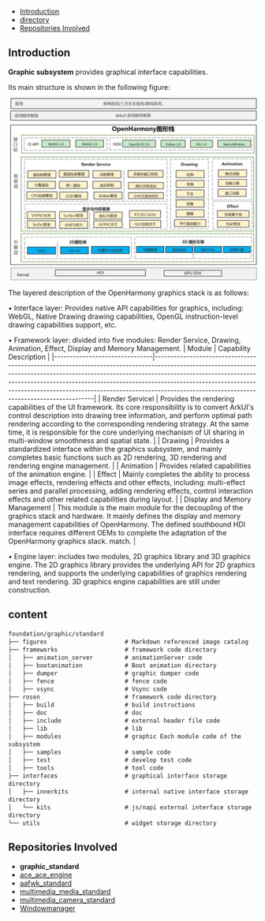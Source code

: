 - [Introduction](#Introduction)
- [directory](#directory)
- [Repositories Involved](#RepositoriesInvolved)

## Introduction

**Graphic subsystem** provides graphical interface capabilities.

Its main structure is shown in the following figure:

![Graphic subsystem architecture diagram](./figures/graphic_rosen_architecture.jpg)

The layered description of the OpenHarmony graphics stack is as follows:

• Interface layer: Provides native API capabilities for graphics, including: WebGL, Native Drawing drawing capabilities, OpenGL instruction-level drawing capabilities support, etc.

• Framework layer: divided into five modules: Render Service, Drawing, Animation, Effect, Display and Memory Management.
| Module                        | Capability Description                                                                                                                                                                                                                                                                                                                                                            |
|-------------------------------|-----------------------------------------------------------------------------------------------------------------------------------------------------------------------------------------------------------------------------------------------------------------------------------------------------------------------------------------------------------------------------------|
| Render Servicel               | Provides the rendering capabilities of the UI framework. Its core responsibility is to convert ArkUI's control description into drawing tree information, and perform optimal path rendering according to the corresponding rendering strategy. At the same time, it is responsible for the core underlying mechanism of UI sharing in multi-window smoothness and spatial state. |
| Drawing                       | Provides a standardized interface within the graphics subsystem, and mainly completes basic functions such as 2D rendering, 3D rendering and rendering engine management.                                                                                                                                                                                                         |
| Animation                     | Provides related capabilities of the animation engine.                                                                                                                                                                                                                                                                                                                            |
| Effect                        | Mainly completes the ability to process image effects, rendering effects and other effects, including: multi-effect series and parallel processing, adding rendering effects, control interaction effects and other related capabilities during layout.                                                                                                                           |
| Display and Memory Management | This module is the main module for the decoupling of the graphics stack and hardware. It mainly defines the display and memory management capabilities of OpenHarmony. The defined southbound HDI interface requires different OEMs to complete the adaptation of the OpenHarmony graphics stack. match.                                                                          |

• Engine layer: includes two modules, 2D graphics library and 3D graphics engine. The 2D graphics library provides the underlying API for 2D graphics rendering, and supports the underlying capabilities of graphics rendering and text rendering. 3D graphics engine capabilities are still under construction.


## content
```
foundation/graphic/standard
├── figures                      # Markdown referenced image catalog
├── frameworks                   # framework code directory
│   ├── animation_server         # animationServer code
│   ├── bootanimation            # Boot animation directory
│   ├── dumper                   # graphic dumper code
│   ├── fence                    # fence code
│   ├── vsync                    # Vsync code
├── rosen                        # framework code directory
│   ├── build                    # build instructions
│   ├── doc                      # doc
│   ├── include                  # external header file code
│   ├── lib                      # lib
│   ├── modules                  # graphic Each module code of the subsystem
│   ├── samples                  # sample code
│   ├── test                     # develop test code
│   ├── tools                    # tool code
├── interfaces                   # graphical interface storage directory
│   ├── innerkits                # internal native interface storage directory
│   └── kits                     # js/napi external interface storage directory
└── utils                        # widget storage directory
```


## Repositories Involved<a name="RepositoriesInvolved"></a>
- **graphic_standard**
- [ace_ace_engine](https://gitee.com/openharmony/ace_ace_engine)
- [aafwk_standard](https://gitee.com/openharmony/aafwk_standard)
- [multimedia_media_standard](https://gitee.com/openharmony/multimedia_media_standard)
- [multimedia_camera_standard](https://gitee.com/openharmony/multimedia_camera_standard)
- [Windowmanager](https://gitee.com/openharmony/windowmanager)
